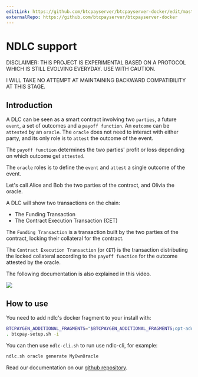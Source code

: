 ```yaml
---
editLink: https://github.com/btcpayserver/btcpayserver-docker/edit/master/docs/ndlc.md
externalRepo: https://github.com/btcpayserver/btcpayserver-docker
---
```

# NDLC support

DISCLAIMER: THIS PROJECT IS EXPERIMENTAL BASED ON A PROTOCOL WHICH IS STILL EVOLVING EVERYDAY. USE WITH CAUTION.

I WILL TAKE NO ATTEMPT AT MAINTAINING BACKWARD COMPATIBILITY AT THIS STAGE.

## Introduction

A DLC can be seen as a smart contract involving two `parties`, a future `event`, a set of outcomes and a `payoff function`.
An `outcome` can be `attested` by an `oracle`. The `oracle` does not need to interact with either party, and its only role is to `attest` the outcome of the event.

The `payoff function` determines the two parties' profit or loss depending on which outcome get `attested`.

The `oracle` roles is to define the `event` and `attest` a single outcome of the event.

Let's call Alice and Bob the two parties of the contract, and Olivia the oracle.

A DLC will show two transactions on the chain:
* The Funding Transaction
* The Contract Execution Transaction (CET)

The `Funding Transaction` is a transaction built by the two parties of the contract, locking their collateral for the contract.

The `Contract Execution Transaction` (or `CET`) is the transaction distributing the locked collateral according to the `payoff function` for the outcome attested by the oracle.

The following documentation is also explained in this video.

[<img src="https://img.youtube.com/vi/DakwshnNkho/mqdefault.jpg">](https://youtu.be/DakwshnNkho)

## How to use

You need to add ndlc's docker fragment to your install with:

```bash
BTCPAYGEN_ADDITIONAL_FRAGMENTS="$BTCPAYGEN_ADDITIONAL_FRAGMENTS;opt-add-ndlc"
. btcpay-setup.sh -i
```

You can then use `ndlc-cli.sh` to run use ndlc-cli, for example:

```bash
ndlc.sh oracle generate MyOwnOracle
```

Read our documentation on our [github repository](https://github.com/dgarage/NDLC/blob/master/docs/Concepts.md).
